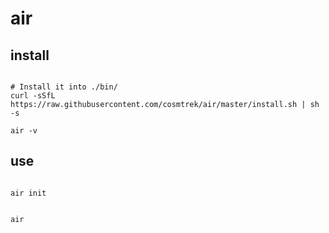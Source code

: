 #  air


##  install
```shell

# Install it into ./bin/
curl -sSfL https://raw.githubusercontent.com/cosmtrek/air/master/install.sh | sh -s

air -v

```



##  use

```shell

air init


air

```